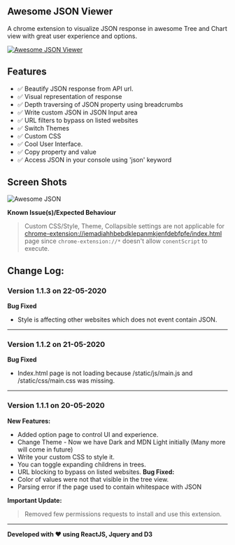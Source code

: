 ## Awesome JSON Viewer

A chrome extension to visualize JSON response in awesome Tree and Chart view with great user experience and options.

[![Awesome JSON Viewer](https://raw.githubusercontent.com/rbrahul/Smart-Webpage-Ruler/master/images/chrome.png)](https://chrome.google.com/webstore/detail/awesome-json/iemadiahhbebdklepanmkjenfdebfpfe)


## Features

* ✅ Beautify JSON response from API url.
* ✅ Visual representation of response
* ✅ Depth traversing of JSON property using breadcrumbs
* ✅ Write custom JSON in JSON Input area
* ✅ URL filters to bypass on listed websites
* ✅ Switch Themes
* ✅ Custom CSS
* ✅ Cool User Interface.
* ✅ Copy property and value 
* ✅ Access JSON in your console using 'json' keyword

## Screen Shots
![Awesome JSON](https://raw.githubusercontent.com/rbrahul/Awesome-JSON/master/awesome-json-slideshow.gif "Awesome JSON an awesome Chrome extension to assist development")


**Known Issue(s)/Expected Behaviour**

> Custom CSS/Style, Theme, Collapsible settings are not applicable for [chrome-extension://iemadiahhbebdklepanmkjenfdebfpfe/index.html](chrome-extension://iemadiahhbebdklepanmkjenfdebfpfe/index.html) page since `chrome-extension://*` doesn't allow `conentScript` to execute.



## Change Log: 

### Version 1.1.3 on  22-05-2020
**Bug Fixed**
  * Style is affecting other websites which does not event contain JSON.
---
### Version 1.1.2 on  21-05-2020
**Bug Fixed**
  * Index.html page is not loading because /static/js/main.js and /static/css/main.css was missing.
 --- 
### Version 1.1.1 on  20-05-2020
**New Features:**
  * Added option page to control UI and experience.
  * Change Theme - Now we have Dark and MDN Light initially (Many more will come in future)
  * Write your custom CSS to style it.
  * You can toggle expanding childrens in trees.
  * URL blocking to bypass on listed websites.
**Bug Fixed:**
* Color of values were not that visible in the tree view.
* Parsing error if the page used to contain whitespace with JSON

**Important Update:**
> Removed few permissions requests to install and use this extension.
---

**Developed with ♥ using ReactJS, Jquery and D3**
